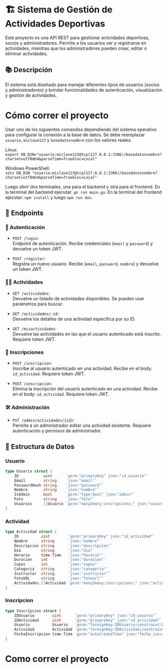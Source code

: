 # 🏗️ Sistema de Gestión de Actividades Deportivas

Este proyecto es una API REST para gestionar actividades deportivas, socios y administradores. Permite a los usuarios ver y registrarse en actividades, mientras que los administradores pueden crear, editar o eliminar actividades.

## 📚 Descripción

El sistema está diseñado para manejar diferentes tipos de usuarios (socios y administradores) y brindar funcionalidades de autenticación, visualización y gestión de actividades.

# Cómo correr el proyecto

Usar uno de los siguientes comandos dependiendo del sistema operativo para configurar la conexión a la base de datos. Se debe reemplazar `usuario`, `miclave123` y `basedatosnombre` con los valores reales.

Linux:  
`export DB_DSN="usuario:miclave123@tcp(127.0.0.1:3306)/basedatosnombre?charset=utf8mb4&parseTime=True&loc=Local"`

Windows PowerShell:  
`setx DB_DSN "usuario:miclave123@tcp(127.0.0.1:3306)/basedatosnombre?charset=utf8mb4&parseTime=True&loc=Local"`

Luego abrir dos terminales, una para el backend y otra para el frontend. En la terminal del backend ejecutar: `go run main.go`. En la terminal del frontend ejecutar: `npm install` y luego `npm run dev`.

## 🚀 Endpoints

### 🔐 Autenticación

- `POST /login`:  
  Endpoint de autenticación. Recibe credenciales (`email` y `password`) y devuelve un token JWT.

- `POST /register`:  
  Registra un nuevo usuario. Recibe (`email`, `password`, `nombre`) y devuelve un token JWT.

### 🏃‍♂️ Actividades

- `GET /actividades`:  
  Devuelve un listado de actividades disponibles. Se pueden usar parámetros para buscar.

- `GET /actividades/:id`:  
  Devuelve los detalles de una actividad específica por su ID.

- `GET /misactividades`:  
  Devuelve las actividades en las que el usuario autenticado está inscrito. Requiere token JWT.

### 📝 Inscripciones

- `POST /inscripcion`:  
  Inscribe al usuario autenticado en una actividad. Recibe en el body: `id_actividad`. Requiere token JWT.

- `POST /unscripcion`:  
  Elimina la inscripción del usuario autenticado en una actividad. Recibe en el body: `id_actividad`. Requiere token JWT.
  
### 🛠️ Administración

- `PUT /admin/actividades/{id}`:  
  Permite a un administrador editar una actividad existente. Requiere autenticación y permisos de administrador.

## 🧱 Estructura de Datos

### Usuario

```go
type Usuario struct {
    ID           uint      `gorm:"primaryKey" json:"id_usuario"`
    Email        string    `json:"email"`
    PasswordHash string    `json:"password"`
    Nombre       string    `json:"nombre"`
    IsAdmin      bool      `gorm:"type:bool" json:"admin"`
    Foto         string    `json:"foto"`
    Usuarios     []Usuario `gorm:"many2many:inscripcions;" json:"usuarios"`
}
```

### Actividad

```go
type Actividad struct {
    ID          uint        `gorm:"primaryKey" json:"id_actividad"`
    Nombre      string      `json:"nombre"`
    Descripcion string      `json:"descripcion"`
    Dia         string      `json:"dia"`
    Horario     time.Time   `json:"horario"`
    Duracion    int         `json:"duracion"`
    Cupos       int         `json:"cupos"`
    Categoria   string      `json:"categoria"`
    Instructor  string      `json:"instructor"`
    FotoURL     string      `json:"fotourl"`
    Actividades []Actividad `gorm:"many2many:inscripcions;" json:"actividades"`
}
```

### Inscripcion

```go
type Inscripcion struct {
    IDUsuario        uint      `gorm:"primaryKey" json:"id_usuario"`
    IDActividad      uint      `gorm:"primaryKey" json:"id_actividad"`
    Usuario          Usuario   `gorm:"foreignKey:IDUsuario;constraint:OnDelete:CASCADE" json:"-"`
    Actividad        Actividad `gorm:"foreignKey:IDActividad;constraint:OnDelete:CASCADE" json:"-"`
    FechaInscripcion time.Time `gorm:"autoCreateTime" json:"fecha_inscripcion"`
}
```
# Como correr el proyecto 
